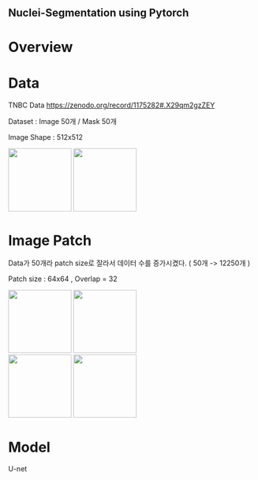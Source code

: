 ## Nuclei-Segmentation using Pytorch

# Overview

# Data 
TNBC Data https://zenodo.org/record/1175282#.X29qm2gzZEY 


Dataset : Image 50개 / Mask 50개 

Image Shape : 512x512 

<div>
<img width='128' src='https://user-images.githubusercontent.com/52492949/96067497-d4254500-0ed4-11eb-8a41-9cd7717efb13.png'>
<img width='128' src='https://user-images.githubusercontent.com/52492949/96067543-eef7b980-0ed4-11eb-8cda-e46c83e94371.png'>
</div>

# Image Patch 
Data가 50개라 patch size로 잘라서 데이터 수를 증가시켰다. ( 50개 -> 12250개 )

Patch size : 64x64 , Overlap = 32

<div>
<img width='128' src='https://user-images.githubusercontent.com/52492949/96068639-76dec300-0ed7-11eb-9acf-a874dac0be29.png'>
<img width='128' src='https://user-images.githubusercontent.com/52492949/96068668-85c57580-0ed7-11eb-99ad-21cde23fb17a.png'>
</div>

<div>
<img width='128' src='https://user-images.githubusercontent.com/52492949/96068674-89f19300-0ed7-11eb-8631-eacb26765cf8.png'>
<img width='128' src='https://user-images.githubusercontent.com/52492949/96068653-7d6d3a80-0ed7-11eb-9930-e9bf2e42ef7c.png'>
</div>


# Model 

U-net 
